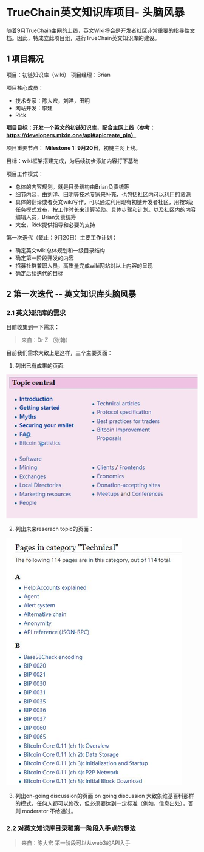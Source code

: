 # TrueChain英文知识库项目- 头脑风暴

随着9月TrueChain主网的上线，英文Wiki将会是开发者社区非常重要的指导性文档。因此，特成立此项目组，进行TrueChain英文知识库的建设。

## 1 项目概况
项目：初链知识库（wiki）
项目经理：Brian

项目核心成员：
-	技术专家：陈大宏，刘洋，田明
-	网站开发：李建
-	Rick

**项目目标：开发一个英文的初链知识库，配合主网上线（参考：https://developers.mixin.one/api#apicreate_pin）**

项目重要节点：
**Milestone 1: 9月20日**，初链主网上线。

目标：wiki框架搭建完成，为后续初步添加内容打下基础

项目工作模式：
-	总体的内容规划。就是目录结构由Brian负责统筹
-	细节内容，由刘洋、田明等技术专家来补充，也包括社区内可以利用的资源
-	具体的翻译或者英文wiki写作，可以通过利用现有初链开发者社区，用按S级任务模式发布，按工作时长来计算奖励。具体步骤和计划。以及社区内的内容编辑人员，Brian负责统筹
-	大宏，Rick提供指导和必要的支持

第一次迭代（截止：9月20日）主要工作计划：
-	确定英文wiki总体规划和一级目录结构
-	确定第一阶段开发的内容
-	招募社群兼职人员，高质量完成wiki网站对以上内容的呈现
-	确定后续迭代的目标

## 2 第一次迭代 -- 英文知识库头脑风暴
### 2.1 英文知识库的需求
目前收集到一下需求：
> 来自：Dr Z （张翰）

目前我们需求大致上是这样，三个主要页面：
1) 列出已有成果的页面:

![](img/DrZ_wiki_requirement1.jpg)


2) 列出未来reserach topic的页面：

![](img/DrZ_wiki_requirement2.jpg)


3) 列出on-going discussion的页面
on going discussion 大致象维基百科那样的模式，任何人都可以修改，但必须要达到一定标准（例如，信息出处），否则 moderator 不给通过。

### 2.2 对英文知识库目录和第一阶段入手点的想法
> 来自：陈大宏
第一阶段可以从web3的API入手

